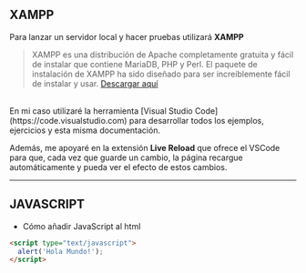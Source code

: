 ## XAMPP

Para lanzar un servidor local y hacer pruebas utilizará **XAMPP**
> XAMPP es una distribución de Apache completamente gratuita y fácil de instalar que contiene MariaDB, PHP y Perl. El paquete de instalación de XAMPP ha sido diseñado para ser increíblemente fácil de instalar y usar.
[Descargar aquí](https://www.apachefriends.org/es/download.html)

<br>
En mi caso utilizaré la herramienta [Visual Studio Code](https://code.visualstudio.com) para desarrollar todos los ejemplos, ejercicios y esta misma documentación.

Además, me apoyaré en la extensión **Live Reload** que ofrece el VSCode para que, cada vez que guarde un cambio, la página recargue automáticamente y pueda ver el efecto de estos cambios.

----
## JAVASCRIPT

* Cómo añadir JavaScript al html  

```html
<script type="text/javascript">
  alert('Hola Mundo!');
</script>
```

